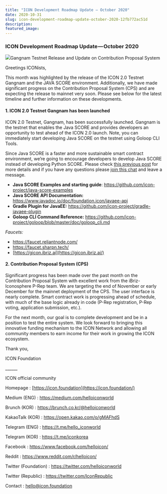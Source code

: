 ```yaml
---
title: "ICON Development Roadmap Update — October 2020"
date: 2020-10-31
slug: icon-development-roadmap-update-october-2020-12fb772ac51d
description:
featured_image:
---
```


### ICON Development Roadmap Update — October 2020

![](https://cdn-images-1.medium.com/max/800/1*WqSJQL7WvL0p1L9gK71e1w.png)Gangnam Testnet Release and Update on Contribution Proposal System

Greetings ICONists,

This month was highlighted by the release of the ICON 2.0 Testnet Gangnam and the JAVA SCORE environment. Additionally, we have made significant progress on the Contribution Proposal System (CPS) and are expecting the release to mainnet very soon. Please see below for the latest timeline and further information on these developments.

#### 1. ICON 2.0 Testnet Gangnam has been launched

ICON 2.0 Testnet, Gangnam, has been successfully launched. Gangnam is the testnet that enables the Java SCORE and provides developers an opportunity to test ahead of the ICON 2.0 launch. Note, you can immediately start developing Java SCORE on the testnet using Goloop CLI Tools.

Since Java SCORE is a faster and more sustainable smart contract environment, we’re going to encourage developers to develop Java SCORE instead of developing Python SCORE. Please check [this previous post](https://medium.com/helloiconworld/gangnam-testnet-opens-icon-2-0-209a073adf60) for more details and if you have any questions please [join this chat](https://t.me/icondevs) and leave a message.

* **Java SCORE Examples and starting guide**: <https://github.com/icon-project/java-score-examples>
* **Java SCORE API Documentation:** <https://www.javadoc.io/doc/foundation.icon/javaee-api>
* **Gradle Plugin for JavaEE:** <https://github.com/icon-project/gradle-javaee-plugin>
* **Goloop CLI Command Reference:** <https://github.com/icon-project/goloop/blob/master/doc/goloop_cli.md>

*Faucets:*

* <https://faucet.reliantnode.com/>
* <https://faucet.sharpn.tech/>
* [https://gicon.ibriz.ai](https://gicon.ibriz.ai/)

#### 2. Contribution Proposal System (CPS)

Significant progress has been made over the past month on the Contribution Proposal System with excellent work from the iBriz-Iconosphere P-Rep team. We are targeting the end of November or early December for the mainnet deployment of the CPS. The user interface is nearly complete. Smart contract work is progressing ahead of schedule, with much of the base logic already in code (P-Rep registration, P-Rep voting, application submission, etc.).

For the next month, our goal is to complete development and be in a position to test the entire system. We look forward to bringing this innovative funding mechanism to the ICON Network and allowing all community members to earn income for their work in growing the ICON ecosystem.

Thank you,

ICON Foundation

\_\_\_\_\_\_

ICON official community

Homepage : [https://icon.foundation](https://icon.foundation/)

Medium (ENG) : <https://medium.com/helloiconworld>

Brunch (KOR) : <https://brunch.co.kr/@helloiconworld>

KakaoTalk (KOR) : <https://open.kakao.com/o/gMAFhdS>

Telegram (ENG) : <https://t.me/hello_iconworld>

Telegram (KOR) : <https://t.me/iconkorea>

Facebook : <https://www.facebook.com/helloicon/>

Reddit : <https://www.reddit.com/r/helloicon/>

Twitter (Foundation) : <https://twitter.com/helloiconworld>

Twitter (Republic) : <https://twitter.com/IconRepublic>

Contact : hello@icon.foundation

